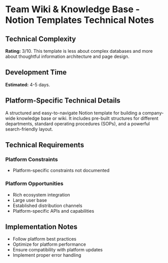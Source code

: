 # Team Wiki & Knowledge Base - Notion Templates Technical Notes

## Technical Complexity
**Rating:** 3/10. This template is less about complex databases and more about thoughtful information architecture and page design.

## Development Time
**Estimated:** 4-5 days.

## Platform-Specific Technical Details
A structured and easy-to-navigate Notion template for building a company-wide knowledge base or wiki. It includes pre-built structures for different departments, standard operating procedures (SOPs), and a powerful search-friendly layout.

## Technical Requirements

### Platform Constraints
- Platform-specific constraints not documented

### Platform Opportunities
- Rich ecosystem integration
- Large user base
- Established distribution channels
- Platform-specific APIs and capabilities

## Implementation Notes
- Follow platform best practices
- Optimize for platform performance
- Ensure compatibility with platform updates
- Implement proper error handling
